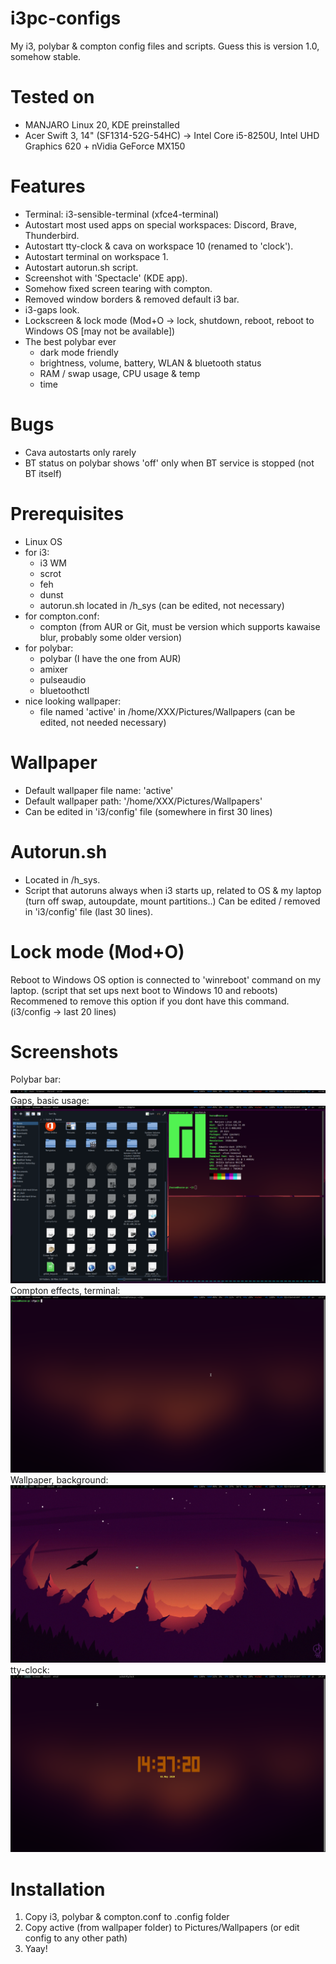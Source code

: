 # i3pc-configs
My i3, polybar &amp; compton config files and scripts.
Guess this is version 1.0, somehow stable.

# Tested on
- MANJARO Linux 20, KDE preinstalled
- Acer Swift 3, 14" (SF1314-52G-54HC) -> Intel Core i5-8250U, Intel UHD Graphics 620 + nVidia GeForce MX150

# Features
- Terminal: i3-sensible-terminal (xfce4-terminal)
- Autostart most used apps on special workspaces: Discord, Brave, Thunderbird.
- Autostart tty-clock & cava on workspace 10 (renamed to 'clock').
- Autostart terminal on workspace 1.
- Autostart autorun.sh script.
- Screenshot with 'Spectacle' (KDE app).
- Somehow fixed screen tearing with compton.
- Removed window borders & removed default i3 bar.
- i3-gaps look.
- Lockscreen & lock mode (Mod+O -> lock, shutdown, reboot, reboot to Windows OS [may not be available])
- The best polybar ever
    - dark mode friendly
    - brightness, volume, battery, WLAN & bluetooth status
    - RAM / swap usage, CPU usage & temp
    - time

# Bugs
- Cava autostarts only rarely
- BT status on polybar shows 'off' only when BT service is stopped (not BT itself)

# Prerequisites
- Linux OS
- for i3:
    - i3 WM
    - scrot
    - feh
    - dunst
    - autorun.sh located in /h_sys (can be edited, not necessary)
- for compton.conf:
    - compton (from AUR or Git, must be version which supports kawaise blur, probably some older version)
- for polybar:
    - polybar (I have the one from AUR)
    - amixer
    - pulseaudio
    - bluetoothctl
- nice looking wallpaper:
    - file named 'active' in /home/XXX/Pictures/Wallpapers (can be edited, not needed necessary)
    
# Wallpaper
- Default wallpaper file name: 'active'
- Default wallpaper path: '/home/XXX/Pictures/Wallpapers'
- Can be edited in 'i3/config' file (somewhere in first 30 lines)

# Autorun.sh
- Located in /h_sys.
- Script that autoruns always when i3 starts up, related to OS & my laptop (turn off swap, autoupdate, mount partitions..)
Can be edited / removed in 'i3/config' file (last 30 lines).

# Lock mode (Mod+O)
Reboot to Windows OS option is connected to 'winreboot' command on my laptop. (script that set ups next boot to Windows 10 and reboots) Recommened to remove this option if you dont have this command. (i3/config -> last 20 lines)

# Screenshots
Polybar bar:
![Bar](https://github.com/horsecz/i3pc-configs/blob/master/screenshots/polybar.png?raw=true)
Gaps, basic usage:
![Gaps](https://github.com/horsecz/i3pc-configs/blob/master/screenshots/gaps-usage.png?raw=true)
Compton effects, terminal:
![Compton-Terminal](https://github.com/horsecz/i3pc-configs/blob/master/screenshots/terminal-compton.png?raw=true)
Wallpaper, background:
![Wallpaper](https://github.com/horsecz/i3pc-configs/blob/master/screenshots/wallpaper-bg.png?raw=true)
tty-clock:
![Clock](https://github.com/horsecz/i3pc-configs/blob/master/screenshots/clock.png?raw=true)

# Installation
1) Copy i3, polybar & compton.conf to .config folder
2) Copy active (from wallpaper folder) to Pictures/Wallpapers (or edit config to any other path)
3) Yaay!
